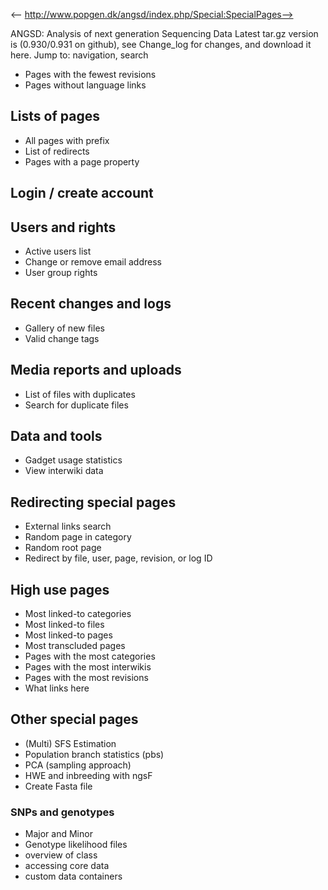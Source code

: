 <-- http://www.popgen.dk/angsd/index.php/Special:SpecialPages-->

ANGSD: Analysis of next generation Sequencing Data
Latest tar.gz version is (0.930/0.931 on github), see Change_log for changes, and download it  here.
Jump to: navigation, search
* Pages with the fewest revisions
* Pages without language links
## Lists of pages
* All pages with prefix
* List of redirects
* Pages with a page property
## Login / create account
## Users and rights
* Active users list
* Change or remove email address
* User group rights
## Recent changes and logs
* Gallery of new files
* Valid change tags
## Media reports and uploads
* List of files with duplicates
* Search for duplicate files
## Data and tools
* Gadget usage statistics
* View interwiki data
## Redirecting special pages
* External links search
* Random page in category
* Random root page
* Redirect by file, user, page, revision, or log ID
## High use pages
* Most linked-to categories
* Most linked-to files
* Most linked-to pages
* Most transcluded pages
* Pages with the most categories
* Pages with the most interwikis
* Pages with the most revisions
* What links here
## Other special pages
* (Multi) SFS Estimation
* Population branch statistics (pbs)
* PCA (sampling approach)
* HWE and inbreeding with ngsF
* Create Fasta file
### SNPs and genotypes
* Major and Minor
* Genotype likelihood files
* overview of class
* accessing core data
* custom data containers
